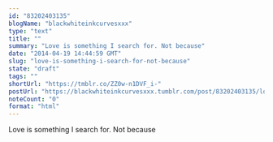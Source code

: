 ```yaml
---
id: "83202403135"
blogName: "blackwhiteinkcurvesxxx"
type: "text"
title: ""
summary: "Love is something I search for. Not because"
date: "2014-04-19 14:44:59 GMT"
slug: "love-is-something-i-search-for-not-because"
state: "draft"
tags: ""
shortUrl: "https://tmblr.co/ZZ0w-n1DVF_i-"
postUrl: "https://blackwhiteinkcurvesxxx.tumblr.com/post/83202403135/love-is-something-i-search-for-not-because"
noteCount: "0"
format: "html"
---
```


Love is something I search for. Not because